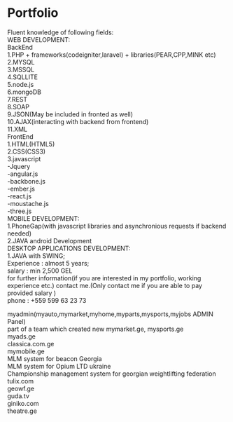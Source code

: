 # Portfolio
Fluent knowledge of following fields:
</br>
WEB DEVELOPMENT:
</br>
    BackEnd
    </br>
1.PHP + frameworks(codeigniter,laravel) + libraries(PEAR,CPP,MINK etc)
</br>
2.MYSQL
</br>
3.MSSQL
</br>
4.SQLLITE
</br>
5.node.js
</br>
6.mongoDB
</br>
7.REST
</br>
8.SOAP
</br>
9.JSON(May be included in fronted as well)
</br>
10.AJAX(interacting with backend from frontend)
</br>
11.XML
</br>
   FrontEnd
   </br>
1.HTML(HTML5)
</br>
2.CSS(CSS3)
</br>
3.javascript
</br>
  -Jquery
  </br>
  -angular.js
</br>
  -backbone.js
  </br>
  -ember.js
  </br>
  -react.js
  </br>
  -moustache.js
  </br>
  -three.js
  </br>
MOBILE DEVELOPMENT:
</br>
1.PhoneGap(with javascript libraries and asynchronious requests if backend needed)
</br>
2.JAVA android Development
</br>
DESKTOP APPLICATIONS DEVELOPMENT:
</br>
1.JAVA with SWING;
</br>
Experience : almost 5 years;
</br>
salary : min 2,500 GEL
</br>
for further information(if you are interested in my portfolio, working experience etc.) contact me.(Only contact me if you are able to pay provided salary )
</br>
phone : +559 599 63 23 73
</br>

myadmin(myauto,mymarket,myhome,myparts,mysports,myjobs ADMIN Panel)
</br>
part of a team which created new mymarket.ge, mysports.ge
</br>
myads.ge
</br>
classica.com.ge
</br>
mymobile.ge
</br>
MLM system for beacon Georgia
</br>
MLM system for Opium LTD ukraine
</br>
Championship management system for georgian weightlifting federation
</br>
tulix.com
</br>
geowf.ge
</br>
guda.tv
</br>
giniko.com
</br>
theatre.ge
</br>






